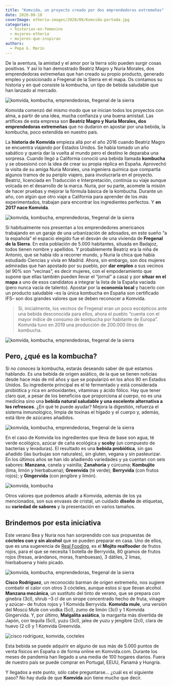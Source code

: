 ```yaml
---
title: "Komvida, un proyecto creado por dos emprendedoras extremeñas"
date: 2020-08-10
coverImage: etheria-images/2020/08/Komvida-portada.jpg
categories: 
  - historias-en-femenino
  - mujeres-etheria
  - mujeres-que-inspiran
authors: 
  - Pepa G. Marín
---
```


De la aventura, la amistad y el amor por la tierra sólo pueden surgir cosas positivas. Y 
así lo han demostrado Beatriz Magro y Nuria Morales, dos emprendedoras extremeñas que 
han creado su propio producto, generado empleo y posicionado a Fregenal de la Sierra en 
el mapa. Os contamos su historia y en qué consiste la kombucha, un tipo de bebida 
saludable que han lanzado al mercado. 

![komvida, kombucha, emprendedoras, fregenal de la sierra](etheria-images/2020/08/komvida2-900x678.jpg "Komvida, el sueño de Bea y Nuria, dos mujeres que decidieron emprender en su pueblo de nacimiento.")

Komvida comenzó del mismo modo que se inician todos los proyectos con alma, a partir de 
una idea, mucha confianza y una buena amistad. Las artífices de esta empresa son 
**Beatriz Magro y Nuria Morales, dos emprendedoras extremeñas** que no dudaron en 
apostar por una bebida, la kombucha, poco extendida en nuestro país. 

La **historia de Komvida** empieza allá por el año 2016 cuando Beatriz Magro se 
encuentra viajando por Estados Unidos. Se había tomado un año sabático y quería dar la 
vuelta al mundo pero el destino le deparaba una sorpresa. Cuando llegó a California 
conoció una bebida llamada **kombucha** y se obsesionó con la idea de crear su propia 
réplica en España. Aprovechó la visita de su amiga Nuria Morales, una ingeniera química 
que compartía algunos tramos de su periplo viajero, para involucrarla en el proyecto. 
Beatriz, licenciada en Traducción e Interpretación, continúa su viaje aunque volcada en 
el desarrollo de la marca. Nuria, por su parte, acomete la misión de hacer pruebas y 
mejorar la fórmula básica de la kombucha. Durante un año, con algún que otro viaje a 
California para aprender de los más experimentados, trabajan para encontrar los 
ingredientes perfectos. Y **en 2017 nace Komvida**. 

![komvida, kombucha, emprendedoras, fregenal de la sierra](etheria-images/2020/08/komvida-nuria-bea-900x559.jpg "Crear empleo en Fregenal fue uno de sus objetivos prioritarios.")

Si habitualmente nos presentan a los emprendedores americanos trabajando en un garaje de 
una urbanización de adosados, en este sueño “a la española” el espacio elegido fue el 
desván de una vivienda de **Fregenal de la Sierra**. En esta población de 5.000 
habitantes, situada en Badajoz, todos tienen nombre y apellidos. Y probablemente Beatriz 
era la niña de Antonio, que se había ido a recorrer mundo, y Nuria la chica que había 
estudiado Ciencias y vivía en Madrid. Ahora, sin embargo, son dos mujeres admiradas que 
han apostado por su pueblo, por **dar empleo** a sus vecinos (el 90% son “vecinas”, es 
decir mujeres, con el empoderamiento que supone que ellas también pueden llevar el 
“jornal” a casa) y por **situar en el mapa** a uno de esos candidatos a integrar la 
lista de la España vaciada (pero nunca vacía de talento). Apostar por la **economía 
local** y hacerlo con un producto saludable –es la única kombucha en España son 
certificado IFS– son dos grandes valores que se deben reconocer a Komvida. 

> Si, inicialmente, los vecinos de Fregenal eran un poco escépticos ante una bebida 
> desconocida para ellos, ahora el pueblo “cuenta con el mayor índice de consumo de 
> kombucha por habitante de Europa”. Komvida tuvo en 2019 una producción de 200.000 litros 
> de kombucha. 

![komvida, kombucha, emprendedoras, fregenal de la sierra](etheria-images/2020/08/komvida-fabrica-mujeres-900x923.jpg "El 90% de los empledados son mujeres.")

## Pero, ¿qué es la kombucha?

Si no conoces la kombucha, estarás deseando saber de qué estamos hablando. Es una bebida 
de origen asiático, de la que se tienen noticias desde hace más de mil años y que se 
popularizó en los años 90 en Estados Unidos. Su ingrediente principal es el té 
fermentado y está considerada probiótica y rica en antioxidantes, vitaminas y ácido 
fólico. Hay que tener claro que, a pesar de los beneficios que proporciona al cuerpo, no 
es una medicina sino una **bebida natural saludable y una excelente alternativa a los 
refrescos**. ¿En qué te puede ayudar? Mejora la digestión, refuerza el sistema 
inmunológico, limpia de toxinas el hígado y el cuerpo y, además, está libre de azúcares 
añadidos. 

![komvida, kombucha, emprendedoras, fregenal de la sierra](etheria-images/2020/08/kombucha-hongo-te-900x601.jpg "La idea surgió a raíz de conocer las propiedades de la kombucha.")

En el caso de Komvida los ingredientes que lleva de base son agua, té verde ecológico, 
azúcar de caña ecológica y **scoby** (un compuesto de bacterias y levaduras). El 
resultado es una **bebida probiótica**, sin gas añadido (las burbujas son naturales), 
sin gluten, vegana y sin pasteurizar. En los últimos años se han ido añadiendo 
variedades y ya cuentan con seis sabores: **Manzana**, canela y vainilla; **Zanahoria** 
y cúrcuma; **Kombujito** (lima, limón y hierbabuena); **Greenvida** (té verde); 
**Berryvida** (con frutos rojos); y **Gingervida** (con jengibre y limón). 

![komvida, kombucha](etheria-images/2020/08/kombucha-sabores-900x341.jpg "Sabores de Komvida.")

Otros valores que podemos añadir a Komvida, además de los ya mencionados, son sus 
envases de cristal, un cuidado **diseño** de etiquetas, su **variedad de sabores** y la 
presentación en varios tamaños. 

## Brindemos por esta iniciativa

Este verano Bea y Nuria nos han sorprendido con sus propuestas de **cócteles con y sin 
alcohol** que se pueden preparar en casa. Uno de ellos, que es una sugerencia de [Real 
Fooding](https://realfooding.com/), es el **Mojito realfooder** de frutos rojos, para el 
que se necesita 1 botella de Berryvida, 80 gramos de frutos rojos (fresas, arándanos, 
moras, frambuesas), 3 dátiles, 2 limas, hierbabuena y hielo picado. 

![komvida, kombucha, emprendedoras, fregenal de la sierra](etheria-images/2020/08/komvida-900x600.jpg "En estos últimos años se han incorporado nuevos sabores al producto.")

**Cisco Rodríguez**, un reconocido barman de origen extremeño, nos sugiere combatir el 
calor con otros 3 cócteles, aunque estos sí que llevan alcohol. **Manzana mecánica**, un 
sustituto del tinto de verano, que se prepara con ginebra (3cl), shrub –3 cl de un 
sirope concentrado hecho de fruta, vinagre y azúcar– de frutos rojos y 1 Komvida 
Berryvida. **Komvida mule**, una versión del Moscú Mule con vodka (5cl), zumo de limón 
(3cl) y 1 Komvida Gingervida. Y, por último, **Malgalita asiática**, la margarita más 
divertida de Japón, con tequila (5cl), yuzu (3cl), jalea de yuzu y jengibre (2cl), clara 
de huevo (2 cl) y 1 Komvida Greenvida. 

![cisco rodriguez, komvida, cocteles](etheria-images/2020/08/Cisco-Rodriguez-Komvida-900x712.jpg "Cisco Rodríguez con los cócteles que ha creado con Komvida.")

Esta bebida se puede adquirir en alguno de sus más de 5.000 puntos de venta físicos en 
España o de forma online en Komvida.com. Durante los meses de pandemia han llegado a una 
media de 100 hogares diarios. Fuera de nuestro país se puede comprar en Portugal, EEUU, 
Panamá y Hungría. 

Y llegados a este punto, sólo cabe preguntarse... ¿cuál es el siguiente paso? No hay 
duda de que **Komvida** aún tiene mucho que decir.
